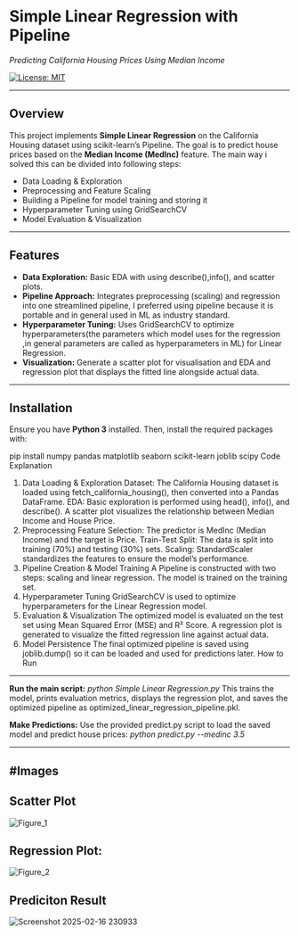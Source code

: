 # Simple Linear Regression with Pipeline  
*Predicting California Housing Prices Using Median Income*

[![License: MIT](https://img.shields.io/badge/License-MIT-yellow.svg)](LICENSE)

---

## Overview

This project implements **Simple Linear Regression** on the California Housing dataset using scikit-learn’s Pipeline. The goal is to predict house prices based on the **Median Income (MedInc)** feature. The main way i solved this can be divided into following steps:

- Data Loading & Exploration
- Preprocessing and Feature Scaling
- Building a Pipeline for model training and storing it 
- Hyperparameter Tuning using GridSearchCV
- Model Evaluation & Visualization

---

## Features

- **Data Exploration:** Basic EDA with using describe(),info(), and scatter plots.
- **Pipeline Approach:** Integrates preprocessing (scaling) and regression into one streamlined pipeline, I preferred using pipeline because it is portable and in general used in ML as industry standard.
- **Hyperparameter Tuning:** Uses GridSearchCV to optimize hyperparameters(the parameters which model uses for the regression ,in general parameters are called as hyperparameters in ML) for Linear Regression.
- **Visualization:** Generate a scatter plot for visualisation and EDA and regression plot that displays the fitted line alongside actual data.

---

## Installation

Ensure you have **Python 3** installed. Then, install the required packages with:

pip install numpy pandas matplotlib seaborn scikit-learn joblib scipy
Code Explanation
1. Data Loading & Exploration
Dataset: The California Housing dataset is loaded using fetch_california_housing(), then converted into a Pandas DataFrame.
EDA: Basic exploration is performed using head(), info(), and describe(). A scatter plot visualizes the relationship between Median Income and House Price.
2. Preprocessing
Feature Selection: The predictor is MedInc (Median Income) and the target is Price.
Train-Test Split: The data is split into training (70%) and testing (30%) sets.
Scaling: StandardScaler standardizes the features to ensure the model’s performance.
3. Pipeline Creation & Model Training
A Pipeline is constructed with two steps: scaling and linear regression.
The model is trained on the training set.
4. Hyperparameter Tuning
GridSearchCV is used to optimize hyperparameters for the Linear Regression model.
5. Evaluation & Visualization
The optimized model is evaluated on the test set using Mean Squared Error (MSE) and R² Score.
A regression plot is generated to visualize the fitted regression line against actual data.
6. Model Persistence
The final optimized pipeline is saved using joblib.dump() so it can be loaded and used for predictions later.
How to Run

---

**Run the main script:**
_python Simple Linear Regression.py_
This trains the model, prints evaluation metrics, displays the regression plot, and saves the optimized pipeline as optimized_linear_regression_pipeline.pkl.

**Make Predictions:**
Use the provided predict.py script to load the saved model and predict house prices:
_python predict.py --medinc 3.5_

---
#Images
---
## Scatter Plot
![Figure_1](https://github.com/user-attachments/assets/527d1f77-cafb-4d19-b59c-34df0d413c0d)



## Regression Plot:
![Figure_2](https://github.com/user-attachments/assets/dee4f48d-6b01-49ad-ab93-20a48cedd612)


## Prediciton Result 
![Screenshot 2025-02-16 230933](https://github.com/user-attachments/assets/14d5d91c-17fd-4c78-af9b-d9aef2f62f7e)

